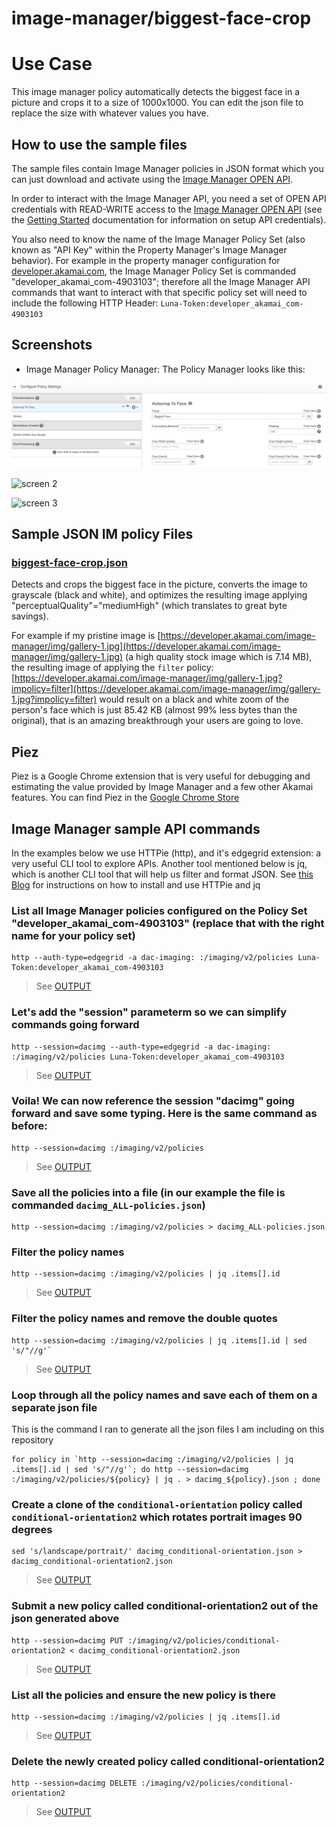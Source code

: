 # image-manager/biggest-face-crop

# Use Case
This image manager policy automatically detects the biggest face in a picture and crops it to a size of 1000x1000. You can edit the json file to replace the size with whatever values you have.

## How to use the sample files

The sample files contain Image Manager policies in JSON format which you can just download and activate using the [Image Manager OPEN API](https://developer.akamai.com/api/luna/imaging/overview.html).

In order to interact with the Image Manager API, you need a set of OPEN API credentials with READ-WRITE access to the [Image Manager OPEN API](https://developer.akamai.com/api/luna/imaging/overview.html) (see the [Getting Started](https://developer.akamai.com/introduction/) documentation for information on setup API credentials). 

You also need to know the name of the Image Manager Policy Set (also known as "API Key" within the Property Manager's Image Manager behavior). For example in the property manager configuration for [developer.akamai.com](https://developer.akamai.com/), the Image Manager Policy Set is commanded "developer_akamai_com-4903103"; therefore all the Image Manager API commands that want to interact with that specific policy set will need to include the following HTTP Header: `Luna-Token:developer_akamai_com-4903103`

## Screenshots
* Image Manager Policy Manager: The Policy Manager looks like this: 

![screen 1](https://github.com/javiergarza/akamai-devops-library/blob/master/image-manager/biggest-face-crop/biggest-face-drop-01.png)

![screen 2](https://github.com/javiergarza/akamai-devops-library/blob/master/image-manager/biggest-face-crop//biggest-face-crop-02.png)

![screen 3](https://github.com/javiergarza/akamai-devops-library/blob/master/image-manager/biggest-face-crop//biggest-face-crop-03.png)


## Sample JSON IM policy Files

### [biggest-face-crop.json](biggest-face-crop.json)

Detects and crops the biggest face in the picture, converts the image to grayscale (black and white), and optimizes the resulting image applying "perceptualQuality"="mediumHigh" (which translates to great byte savings).

For example if my pristine image is [https://developer.akamai.com/image-manager/img/gallery-1.jpg](https://developer.akamai.com/image-manager/img/gallery-1.jpg) (a high quality stock image which is 7.14 MB), the resulting image of applying the `filter` policy: [https://developer.akamai.com/image-manager/img/gallery-1.jpg?impolicy=filter](https://developer.akamai.com/image-manager/img/gallery-1.jpg?impolicy=filter) would result on a black and white zoom of the person's face which is just 85.42 KB (almost 99% less bytes than the original), that is an amazing breakthrough your users are going to love.

## Piez

Piez is a Google Chrome extension that is very useful for debugging and estimating the value provided by Image Manager and a few other Akamai features. You can find Piez in the [Google Chrome Store](http://bit.ly/2LQbLpG)

## Image Manager sample API commands

In the examples below we use HTTPie (http), and it's edgegrid extension: a very useful CLI tool to explore APIs. Another tool mentioned below is jq, which is another CLI tool that will help us filter and format JSON. See [this Blog](http://bit.ly/2Odo1lA) for instructions on how to install and use HTTPie and jq

 
### List all Image Manager policies configured on the Policy Set "developer_akamai_com-4903103" (replace that with the right name for your policy set)
```
http --auth-type=edgegrid -a dac-imaging: :/imaging/v2/policies Luna-Token:developer_akamai_com-4903103
```  
> See [OUTPUT](https://github.com/javiergarza/im-demo/tree/master/json/dacimg_ALL-policies.json)


### Let's add the "session" parameterm so we can simplify commands going forward
```
http --session=dacimg --auth-type=edgegrid -a dac-imaging: :/imaging/v2/policies Luna-Token:developer_akamai_com-4903103
```  
> See [OUTPUT](https://github.com/javiergarza/im-demo/tree/master/json/dacimg_ALL-policies.json)


### Voila! We can now reference the session "dacimg" going forward and save some typing. Here is the same command as before: 
```
http --session=dacimg :/imaging/v2/policies 
```  
> See [OUTPUT](https://github.com/javiergarza/im-demo/tree/master/json/dacimg_ALL-policies.json)


### Save all the policies into a file (in our example the file is commanded `dacimg_ALL-policies.json`)
```
http --session=dacimg :/imaging/v2/policies > dacimg_ALL-policies.json
```


### Filter the policy names 
```
http --session=dacimg :/imaging/v2/policies | jq .items[].id 
```
> See [OUTPUT](https://github.com/javiergarza/im-demo/tree/master/json/dacimg_quoted-policy-names.txt)


### Filter the policy names and remove the double quotes 
```
http --session=dacimg :/imaging/v2/policies | jq .items[].id | sed 's/"//g'`
```
> See [OUTPUT](https://github.com/javiergarza/im-demo/tree/master/json/dacimg_policy-names.txt)


### Loop through all the policy names and save each of them on a separate json file
This is the command I ran to generate all the json files I am including on this repository
```
for policy in `http --session=dacimg :/imaging/v2/policies | jq .items[].id | sed 's/"//g'`; do http --session=dacimg :/imaging/v2/policies/${policy} | jq . > dacimg_${policy}.json ; done
```

### Create a clone of the `conditional-orientation` policy called `conditional-orientation2` which rotates portrait images 90 degrees
```
sed 's/landscape/portrait/' dacimg_conditional-orientation.json > dacimg_conditional-orientation2.json
```
> See [OUTPUT](https://github.com/javiergarza/im-demo/tree/master/json/dacimg_conditional-orientation2.json)


### Submit a new policy called conditional-orientation2 out of the json generated above
```
http --session=dacimg PUT :/imaging/v2/policies/conditional-orientation2 < dacimg_conditional-orientation2.json
```
> See [OUTPUT](https://github.com/javiergarza/im-demo/tree/master/json/dacimg_conditional-orientation2_created.json)


### List all the policies and ensure the new policy is there
```
http --session=dacimg :/imaging/v2/policies | jq .items[].id
```
> See [OUTPUT](https://github.com/javiergarza/im-demo/tree/master/json/dacimg_quoted-policy-names2.txt)


### Delete the newly created policy called conditional-orientation2
```
http --session=dacimg DELETE :/imaging/v2/policies/conditional-orientation2 
```
> See [OUTPUT](https://github.com/javiergarza/im-demo/tree/master/json/dacimg_conditional-orientation2_deleted.json)


